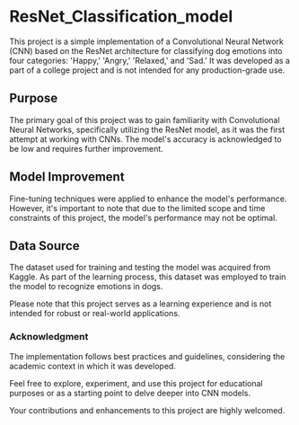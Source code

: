 # ResNet_Classification_model

This project is a simple implementation of a Convolutional Neural Network (CNN) based on the ResNet architecture for classifying dog emotions into four categories: 'Happy,' 'Angry,' 'Relaxed,' and 'Sad.' It was developed as a part of a college project and is not intended for any production-grade use. 

## Purpose

The primary goal of this project was to gain familiarity with Convolutional Neural Networks, specifically utilizing the ResNet model, as it was the first attempt at working with CNNs. The model's accuracy is acknowledged to be low and requires further improvement. 

## Model Improvement

Fine-tuning techniques were applied to enhance the model's performance. However, it's important to note that due to the limited scope and time constraints of this project, the model's performance may not be optimal.

## Data Source

The dataset used for training and testing the model was acquired from Kaggle. As part of the learning process, this dataset was employed to train the model to recognize emotions in dogs.

Please note that this project serves as a learning experience and is not intended for robust or real-world applications. 

### Acknowledgment

The implementation follows best practices and guidelines, considering the academic context in which it was developed.

Feel free to explore, experiment, and use this project for educational purposes or as a starting point to delve deeper into CNN models.

Your contributions and enhancements to this project are highly welcomed.
